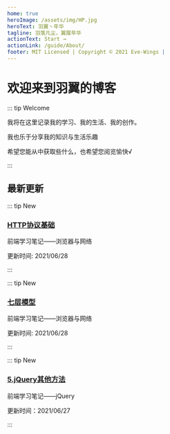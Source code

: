 ```yaml
---
home: true
heroImage: /assets/img/HP.jpg
heroText: 羽翼丶年华
tagline: 羽落凡尘，翼展年华
actionText: Start →
actionLink: /guide/About/
footer: MIT Licensed | Copyright © 2021 Eve-Wings |
---
```


# 欢迎来到羽翼的博客

::: tip Welcome

我将在这里记录我的学习、我的生活、我的创作。

我也乐于分享我的知识与生活乐趣

希望您能从中获取些什么，也希望您阅览愉快√

:::

## 最新更新

::: tip New

### [HTTP协议基础](guide/fornt-end-learn/base/browser-Internet/HTTP协议基础)

前端学习笔记——浏览器与网络

更新时间: 2021/06/28

:::

::: tip New

### [七层模型](guide/fornt-end-learn/base/browser-Internet/七层模型)

前端学习笔记——浏览器与网络

更新时间: 2021/06/28

:::

::: tip New

### [5.jQuery其他方法](guide/fornt-end-learn/promote/JQuery/5.jQuery其他方法)

前端学习笔记——jQuery

更新时间：2021/06/27

:::










